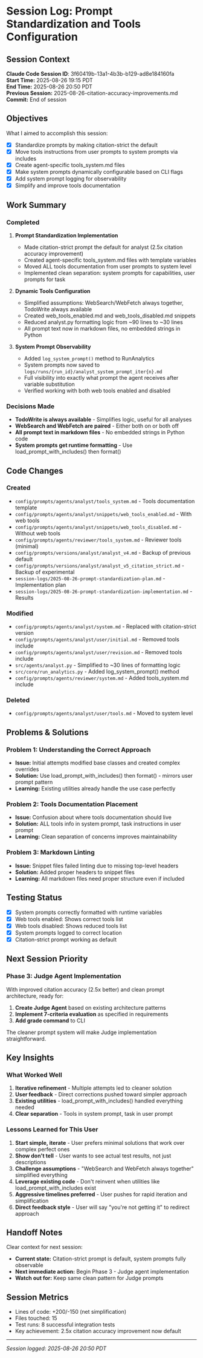 # Session Log: Prompt Standardization and Tools Configuration

## Session Context

**Claude Code Session ID**: 3f60419b-13a1-4b3b-b129-ad8e184160fa  
**Start Time:** 2025-08-26 19:15 PDT  
**End Time:** 2025-08-26 20:50 PDT  
**Previous Session:** 2025-08-26-citation-accuracy-improvements.md  
**Commit:** End of session

## Objectives

What I aimed to accomplish this session:

- [x] Standardize prompts by making citation-strict the default
- [x] Move tools instructions from user prompts to system prompts via includes
- [x] Create agent-specific tools_system.md files  
- [x] Make system prompts dynamically configurable based on CLI flags
- [x] Add system prompt logging for observability
- [x] Simplify and improve tools documentation

## Work Summary

### Completed

1. **Prompt Standardization Implementation**
   - Made citation-strict prompt the default for analyst (2.5x citation accuracy improvement)
   - Created agent-specific tools_system.md files with template variables
   - Moved ALL tools documentation from user prompts to system level
   - Implemented clean separation: system prompts for capabilities, user prompts for task

2. **Dynamic Tools Configuration**
   - Simplified assumptions: WebSearch/WebFetch always together, TodoWrite always available
   - Created web_tools_enabled.md and web_tools_disabled.md snippets
   - Reduced analyst.py formatting logic from ~90 lines to ~30 lines
   - All prompt text now in markdown files, no embedded strings in Python

3. **System Prompt Observability**
   - Added `log_system_prompt()` method to RunAnalytics
   - System prompts now saved to `logs/runs/{run_id}/analyst_system_prompt_iter{n}.md`
   - Full visibility into exactly what prompt the agent receives after variable substitution
   - Verified working with both web tools enabled and disabled

### Decisions Made

- **TodoWrite is always available** - Simplifies logic, useful for all analyses
- **WebSearch and WebFetch are paired** - Either both on or both off
- **All prompt text in markdown files** - No embedded strings in Python code
- **System prompts get runtime formatting** - Use load_prompt_with_includes() then format()

## Code Changes

### Created

- `config/prompts/agents/analyst/tools_system.md` - Tools documentation template
- `config/prompts/agents/analyst/snippets/web_tools_enabled.md` - With web tools
- `config/prompts/agents/analyst/snippets/web_tools_disabled.md` - Without web tools
- `config/prompts/agents/reviewer/tools_system.md` - Reviewer tools (minimal)
- `config/prompts/versions/analyst/analyst_v4.md` - Backup of previous default
- `config/prompts/versions/analyst/analyst_v5_citation_strict.md` - Backup of experimental
- `session-logs/2025-08-26-prompt-standardization-plan.md` - Implementation plan
- `session-logs/2025-08-26-prompt-standardization-implementation.md` - Results

### Modified

- `config/prompts/agents/analyst/system.md` - Replaced with citation-strict version
- `config/prompts/agents/analyst/user/initial.md` - Removed tools include
- `config/prompts/agents/analyst/user/revision.md` - Removed tools include  
- `src/agents/analyst.py` - Simplified to ~30 lines of formatting logic
- `src/core/run_analytics.py` - Added log_system_prompt() method
- `config/prompts/agents/reviewer/system.md` - Added tools_system.md include

### Deleted

- `config/prompts/agents/analyst/user/tools.md` - Moved to system level

## Problems & Solutions

### Problem 1: Understanding the Correct Approach

- **Issue:** Initial attempts modified base classes and created complex overrides
- **Solution:** Use load_prompt_with_includes() then format() - mirrors user prompt pattern
- **Learning:** Existing utilities already handle the use case perfectly

### Problem 2: Tools Documentation Placement

- **Issue:** Confusion about where tools documentation should live
- **Solution:** ALL tools info in system prompt, task instructions in user prompt
- **Learning:** Clean separation of concerns improves maintainability

### Problem 3: Markdown Linting

- **Issue:** Snippet files failed linting due to missing top-level headers
- **Solution:** Added proper headers to snippet files
- **Learning:** All markdown files need proper structure even if included

## Testing Status

- [x] System prompts correctly formatted with runtime variables
- [x] Web tools enabled: Shows correct tools list
- [x] Web tools disabled: Shows reduced tools list  
- [x] System prompts logged to correct location
- [x] Citation-strict prompt working as default

## Next Session Priority

### Phase 3: Judge Agent Implementation

With improved citation accuracy (2.5x better) and clean prompt architecture, ready for:

1. **Create Judge Agent** based on existing architecture patterns
2. **Implement 7-criteria evaluation** as specified in requirements
3. **Add grade command** to CLI

The cleaner prompt system will make Judge implementation straightforward.

## Key Insights

### What Worked Well

1. **Iterative refinement** - Multiple attempts led to cleaner solution
2. **User feedback** - Direct corrections pushed toward simpler approach
3. **Existing utilities** - load_prompt_with_includes() handled everything needed
4. **Clear separation** - Tools in system prompt, task in user prompt

### Lessons Learned for This User

1. **Start simple, iterate** - User prefers minimal solutions that work over complex perfect ones
2. **Show don't tell** - User wants to see actual test results, not just descriptions  
3. **Challenge assumptions** - "WebSearch and WebFetch always together" simplified everything
4. **Leverage existing code** - Don't reinvent when utilities like load_prompt_with_includes exist
5. **Aggressive timelines preferred** - User pushes for rapid iteration and simplification
6. **Direct feedback style** - User will say "you're not getting it" to redirect approach

## Handoff Notes

Clear context for next session:

- **Current state:** Citation-strict prompt is default, system prompts fully observable
- **Next immediate action:** Begin Phase 3 - Judge agent implementation
- **Watch out for:** Keep same clean pattern for Judge prompts

## Session Metrics

- Lines of code: +200/-150 (net simplification)
- Files touched: 15
- Test runs: 8 successful integration tests
- Key achievement: 2.5x citation accuracy improvement now default

---

*Session logged: 2025-08-26 20:50 PDT*
